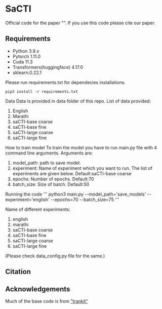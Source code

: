 # SaCTI

Official code for the paper "". If you use this code please cite our paper.
 
## Requirements
* Python 3.9.x
* Pytorch 1.11.0
* Cuda 11.3
* Transformers(huggingface) 4.17.0
* sklearn:0.22.1

Please run requirements.txt for dependecies installations.
```
pip3 install -r requirements.txt
```

Data
Data is provided in data folder of this repo.
List of data provided:
1. English
2. Marathi
3. saCTI-base coarse
4. saCTI-base fine
5. saCTI-large coarse
6. saCTI-large fine

How to train model
To train the model you have to run main.py file with 4 command line arguments.
Arguments are: <br />
1. model_path: path to save model.
2. experiment: Name of experiment which you want to run. The list of experiments are given below. Default:saCTI-base coarse
3. epochs: Number of epochs. Default:70
4. batch_size: Size of batch. Default:50

Running the code
'''
python3 main.py --model_path='save_models' --experiment='english' --epochs=70 --batch_size=75
'''


Name of different experiments:
1. english 
2. marathi
3. saCTI-base coarse
4. saCTI-base fine
5. saCTI-large coarse
6. saCTI-large fine

(Please check data_config.py file for the same.)

## Citation

## Acknowledgements
Much of the base code is from ["trankit"](https://github.com/nlp-uoregon/trankit)


